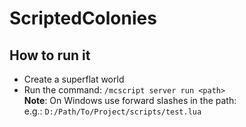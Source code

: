# ScriptedColonies

## How to run it

- Create a superflat world
- Run the command: `/mcscript server run <path>`<br/>
  **Note**: On Windows use forward slashes in the path:<br/>
  e.g.: `D:/Path/To/Project/scripts/test.lua`
